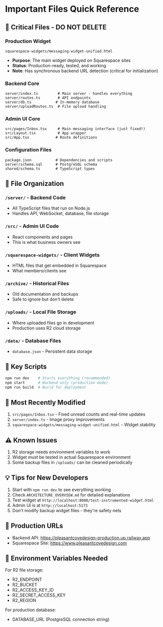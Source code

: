 # Important Files Quick Reference

## 🚨 Critical Files - DO NOT DELETE

### Production Widget
```
squarespace-widgets/messaging-widget-unified.html
```
- **Purpose**: The main widget deployed on Squarespace sites
- **Status**: Production-ready, tested, and working
- **Note**: Has synchronous backend URL detection (critical for initialization)

### Backend Core
```
server/index.ts         # Main server - handles everything
server/routes.ts        # API endpoints
server/db.ts           # In-memory database
server/uploadRoutes.ts  # File upload handling
```

### Admin UI Core
```
src/pages/Inbox.tsx     # Main messaging interface (just fixed!)
src/Layout.tsx          # App wrapper
src/App.tsx            # Route definitions
```

### Configuration Files
```
package.json           # Dependencies and scripts
server/schema.sql      # PostgreSQL schema
shared/schema.ts       # TypeScript types
```

## 📁 File Organization

### `/server/` - Backend Code
- All TypeScript files that run on Node.js
- Handles API, WebSocket, database, file storage

### `/src/` - Admin UI Code  
- React components and pages
- This is what business owners see

### `/squarespace-widgets/` - Client Widgets
- HTML files that get embedded in Squarespace
- What members/clients see

### `/archive/` - Historical Files
- Old documentation and backups
- Safe to ignore but don't delete

### `/uploads/` - Local File Storage
- Where uploaded files go in development
- Production uses R2 cloud storage

### `/data/` - Database Files
- `database.json` - Persistent data storage

## 🔧 Key Scripts

```bash
npm run dev    # Starts everything (recommended)
npm start      # Backend only (production mode)
npm run build  # Build for deployment
```

## 🌟 Most Recently Modified

1. `src/pages/Inbox.tsx` - Fixed unread counts and real-time updates
2. `server/index.ts` - Image proxy improvements
3. `squarespace-widgets/messaging-widget-unified.html` - Widget stability

## ⚠️ Known Issues

1. R2 storage needs environment variables to work
2. Widget must be tested in actual Squarespace environment
3. Some backup files in `/uploads/` can be cleaned periodically

## 💡 Tips for New Developers

1. Start with `npm run dev` to see everything working
2. Check `ARCHITECTURE_OVERVIEW.md` for detailed explanations
3. Test widget at `http://localhost:8080/test-instrumented-widget.html`
4. Admin UI is at `http://localhost:5173`
5. Don't modify backup widget files - they're safety nets

## 🚀 Production URLs

- Backend API: https://pleasantcovedesign-production.up.railway.app
- Squarespace Site: https://www.pleasantcovedesign.com

## 📝 Environment Variables Needed

For R2 file storage:
- R2_ENDPOINT
- R2_BUCKET  
- R2_ACCESS_KEY_ID
- R2_SECRET_ACCESS_KEY
- R2_REGION

For production database:
- DATABASE_URL (PostgreSQL connection string) 